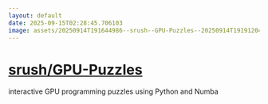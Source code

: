 ```yaml
---
layout: default
date: 2025-09-15T02:28:45.706103
image: assets/20250914T191644986--srush--GPU-Puzzles--20250914T191912040--cropped.png
---
```


# [srush/GPU-Puzzles](https://github.com/srush/GPU-Puzzles)

interactive GPU programming puzzles using Python and Numba
